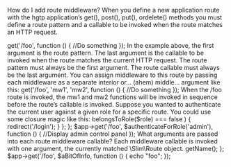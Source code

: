 How do I add route middleware?
When you define a new application route with the hgtp  application’s get(), post(), put(), ordelete() methods you must define a route pattern and a callable to be invoked when the route matches an HTTP request.

<?php
$app->get('/foo', function () {
    //Do something
});
In the example above, the first argument is the route pattern. The last argument is the callable to be invoked when the route matches the current HTTP request. The route pattern must always be the first argument. The route callable must always be the last argument.

You can assign middleware to this route by passing each middleware as a separate interior or… (ahem) middle… argument like this:

<?php
function mw1() {
    echo "This is middleware!";
}
function mw2() {
    echo "This is middleware!";
}
$app = new \Slim\Slim();
$app->get('/foo', 'mw1', 'mw2', function () {
    //Do something
});
When the /foo route is invoked, the mw1 and mw2 functions will be invoked in sequence before the route’s callable is invoked.

Suppose you wanted to authenticate the current user against a given role for a specific route. You could use some closure magic like this:

<?php
$authenticateForRole = function ( $role = 'member' ) {
    return function () use ( $role ) {
        $user = User::fetchFromDatabaseSomehow();
        if ( $user->belongsToRole($role) === false ) {
            redirect('/login');
        }
    };
};

$app->get('/foo', $authenticateForRole('admin'), function () {
    //Display admin control panel
});
What arguments are passed into each route middleware callable?
Each middleware callable is invoked with one argument, the currently matched \Slim\Route object.

<?php
$aBitOfInfo = function (\Think\Http\Route $route) {
    echo "Current route is " . $route->getName();
};

$app->get('/foo', $aBitOfInfo, function () {
    echo "foo";
});
